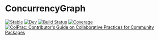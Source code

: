 # ConcurrencyGraph

[![Stable](https://img.shields.io/badge/docs-stable-blue.svg)](https://serenity4.github.io/ConcurrencyGraph.jl/stable)
[![Dev](https://img.shields.io/badge/docs-dev-blue.svg)](https://serenity4.github.io/ConcurrencyGraph.jl/dev)
[![Build Status](https://github.com/serenity4/ConcurrencyGraph.jl/actions/workflows/CI.yml/badge.svg?branch=main)](https://github.com/serenity4/ConcurrencyGraph.jl/actions/workflows/CI.yml?query=branch%3Amain)
[![Coverage](https://codecov.io/gh/serenity4/ConcurrencyGraph.jl/branch/main/graph/badge.svg)](https://codecov.io/gh/serenity4/ConcurrencyGraph.jl)
[![ColPrac: Contributor's Guide on Collaborative Practices for Community Packages](https://img.shields.io/badge/ColPrac-Contributor's%20Guide-blueviolet)](https://github.com/SciML/ColPrac)
